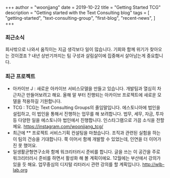 +++
author = "woonjjang"
date = 2019-10-22
title = "Getting Started TCG"
description = "Getting started with the Text Consulting blog"
tags = [
    "getting-started",
    "text-consulting-group",
    "first-blog",
    "recent-news",
]    
+++

### 최근소식

회사밖으로 나와서 움직이는 지금 생각보다 일이 많습니다. 기회와 함께 위기가 찾아오는 것이겠죠 ? 내년 상반기까지는 팀 구성과 살림살이에 집중해서 살아남는게 중요합니다. 


### 최근 프로젝트

- 아카이브 J : 새로운 아카이브 서비스모델을 만들고 있습니다. 개발팀과 열심히 차근차근 만들어보려고 해요. 올해 말 부터 진행되는 아카이브 프로젝트에 새로운 모델을 적용하길 기원합니다.
- TCG : TCG는 Text Consulting Groups의 줄임말입니다. 에스토니아에 법인을 설립하고, 이 법인을 통해서 진행하는 업무를 해 보려합니다. 법무, 세무, 자금, 투자 등 다양한 일을 에스토니아 법인에서 진행합니다. 인스타그램으로 가끔 소식을 전할께요. https://instagram.com/woonjjang_tcg/ 
- 최근에 ** 프로젝트 서비스기획 컨설팅을 마쳤습니다. 조직과 관련된 실험을 하는 이 팀의 건승을 기대합니다. 쭉 이어서 함께 개발할 수 있었는데, 인연을 더 이어가진 못 했어요.
- 일생활균형연구소와 함께 워크리터러시 준비를 합니다. 글을 쓰는 이 공간을 주로 워크리터러시 준비를 하면서 활성화 해 볼 계획이에요. 12월에는 부산에서 강의가 있을 듯 해요. 업무중심의 디지털 리터러시 관련 강의를 할 계획입니다. http://wlb-lab.org